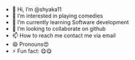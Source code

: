 - 👋 Hi, I’m @shyaka11
- 👀 I’m interested in playing comedies
- 🌱 I’m currently learning Software development
- 💞️ I’m looking to collaborate on github
- 📫 How to reach me contact me via email
- 😄 Pronouns😍
- ⚡ Fun fact: 😋😋

<!---
shyaka11/shyaka11 is a ✨ special ✨ repository because its `README.md` (this file) appears on your GitHub profile.
You can click the Preview link to take a look at your changes.
--->
